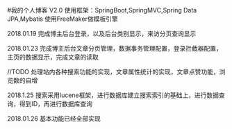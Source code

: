 #我的个人博客 V2.0
使用框架：SpringBoot,SpringMVC,Spring Data JPA,Mybatis
使用FreeMaker做模板引擎

2018.01.19
完成博主后台登录，以及后台类别显示，来访分页查询显示

2018.01.23 
完成博主后台文章分页管理，数据事务管理配置，登录拦截器配置，主页的数据显示，完成文章的读取

//TODO 处理站内各种搜索功能的实现，文章属性统计的实现，文章点赞功能，浏览数的自增

2018.1.25
搜索采用lucene框架，进行数据库建立搜索索引的基础上，进行数据查询，得到ID，再进行数据库查询

2018.01.26
基本功能已经全部实现